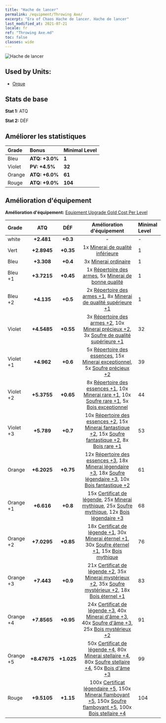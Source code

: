 ```yaml
---
title: "Hache de lancer"
permalink: /equipment/Throwing Axe/
excerpt: "Era of Chaos Hache de lancer. Hache de lancer"
last_modified_at: 2021-07-21
locale: fr
ref: "Throwing Axe.md"
toc: false
classes: wide
---
```


  ![Hache de lancer](/images/e/e_4031.png)

## Used by Units:

* [Orque](/fr/units/Orc/) 


## Stats de base
 **Stat 1:** ATQ

 **Stat 2:** DÉF

## Améliorer les statistiques

  |     Grade    |   Bonus | Minimal Level | 
  |:-------------|:--------|:--------------| 
  | Bleu | **ATQ: +3.0%** | **1** | 
  | Violet | **PV: +4.5%** | **32** | 
  | Orange | **ATQ: +6.0%** | **61** | 
  | Rouge | **ATQ: +9.0%** | **104** | 


## Amélioration d'équipement
 **Amélioration d'équipement:** [Equipment Upgrade Gold Cost Per Level](/equipment/EquipmentUpgradeCostPerLevel/) 

  |          Grade      | ATQ | DÉF | Amélioration d'équipement | Minimal Level |
  |:--------------------|:---------:|:---------:|:----------------:|:--------------|
  | white | **+2.481** | **+0.3** | - | - |
  | Vert | **+2.8945** | **+0.35** | 1x [Minerai de qualité inférieure](/ItemsFR/mat_1/) | 1 |
  | Bleu | **+3.308** | **+0.4** | 3x [Minerai ordinaire](/ItemsFR/mat_6/) | 1 |
  | Bleu +1 | **+3.7215** | **+0.45** | 1x [Répertoire des armes](/ItemsFR/mat_18/), 5x [Minerai de bonne qualité](/ItemsFR/mat_12/) | 1 |
  | Bleu +2 | **+4.135** | **+0.5** | 2x [Répertoire des armes +1](/ItemsFR/mat_25/), 8x [Minerai de qualité supérieure +1](/ItemsFR/mat_19/) | 1 |
  | Violet | **+4.5485** | **+0.55** | 3x [Répertoire des armes +2](/ItemsFR/mat_32/), 10x [Minerai précieux +2](/ItemsFR/mat_26/), 3x [Soufre de qualité supérieure +1](/ItemsFR/mat_22/) | 32 |
  | Violet +1 | **+4.962** | **+0.6** | 5x [Répertoire des essences](/ItemsFR/mat_39/), 15x [Minerai exceptionnel](/ItemsFR/mat_33/), 5x [Soufre précieux +2](/ItemsFR/mat_29/) | 39 |
  | Violet +2 | **+5.3755** | **+0.65** | 8x [Répertoire des essences +1](/ItemsFR/mat_46/), 10x [Minerai rare +1](/ItemsFR/mat_40/), 10x [Soufre rare +1](/ItemsFR/mat_43/), 5x [Bois exceptionnel](/ItemsFR/mat_34/) | 44 |
  | Violet +3 | **+5.789** | **+0.7** | 10x [Répertoire des essences +2](/ItemsFR/mat_53/), 15x [Minerai fantastique +2](/ItemsFR/mat_47/), 15x [Soufre fantastique +2](/ItemsFR/mat_50/), 8x [Bois rare +1](/ItemsFR/mat_41/) | 53 |
  | Orange | **+6.2025** | **+0.75** | 12x [Répertoire des essences +3](/ItemsFR/mat_60/), 18x [Minerai légendaire +3](/ItemsFR/mat_54/), 18x [Soufre légendaire +3](/ItemsFR/mat_57/), 10x [Bois fantastique +2](/ItemsFR/mat_48/) | 61 |
  | Orange +1 | **+6.616** | **+0.8** | 15x [Certificat de légende](/ItemsFR/mat_67/), 25x [Minerai mythique](/ItemsFR/mat_61/), 25x [Soufre mythique](/ItemsFR/mat_64/), 12x [Bois légendaire +3](/ItemsFR/mat_55/) | 68 |
  | Orange +2 | **+7.0295** | **+0.85** | 18x [Certificat de légende +1](/ItemsFR/mat_74/), 30x [Minerai éternel +1](/ItemsFR/mat_68/), 30x [Soufre éternel +1](/ItemsFR/mat_71/), 15x [Bois mythique](/ItemsFR/mat_62/) | 76 |
  | Orange +3 | **+7.443** | **+0.9** | 21x [Certificat de légende +2](/ItemsFR/mat_81/), 35x [Minerai mystérieux +2](/ItemsFR/mat_75/), 35x [Soufre mystérieux +2](/ItemsFR/mat_78/), 18x [Bois éternel +1](/ItemsFR/mat_69/) | 83 |
  | Orange +4 | **+7.8565** | **+0.95** | 24x [Certificat de légende +3](/ItemsFR/mat_88/), 40x [Minerai d'âme +3](/ItemsFR/mat_82/), 40x [Soufre d'âme +3](/ItemsFR/mat_85/), 25x [Bois mystérieux +2](/ItemsFR/mat_76/) | 91 |
  | Orange +5 | **+8.47675** | **+1.025** | 50x [Certificat de légende +4](/ItemsFR/mat_95/), 80x [Minerai stellaire +4](/ItemsFR/mat_89/), 80x [Soufre stellaire +4](/ItemsFR/mat_92/), 50x [Bois d'âme +3](/ItemsFR/mat_83/) | 99 |
  | Rouge | **+9.5105** | **+1.15** | 100x [Certificat légendaire +5](/ItemsFR/mat_102/), 150x [Minerai flamboyant +5](/ItemsFR/mat_96/), 150x [Soufre flamboyant +5](/ItemsFR/mat_99/), 100x [Bois stellaire +4](/ItemsFR/mat_90/) | 104 |

